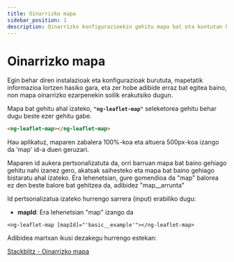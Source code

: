 ```yaml
---
title: Oinarrizko mapa
sidebar_position: 1
description: Oinarrizko konfigurazioekin gehitu mapa bat eta kontutan hartu beharrekoak
---
```


# Oinarrizko mapa

Egin behar diren instalazioak eta konfigurazioak burututa, mapetatik informazioa lortzen hasiko gara, eta zer hobe adibide erraz bat egitea baino, non mapa oinarrizko ezarpenekin soilik erakutsiko dugun.

Mapa bat gehitu ahal izateko, **`"ng-leaflet-map"`** seleketorea gehitu behar dugu beste ezer gehitu gabe.

```html
<ng-leaflet-map></ng-leaflet-map>
```

Hau aplikatuz, maparen zabalera 100%-koa eta altuera 500px-koa izango da 'map' id-a duen geruzari.

Maparen id aukera pertsonalizatuta da, orri barruan mapa bat baino gehiago gehitu nahi izanez gero, akatsak saihesteko eta mapa bat baino gehiago bistaratu ahal izateko. Era lehenetsian, gure gomendioa da "map" balorea ez den beste balore bat gehitzea da, adibidez "map__arrunta"

Id pertsonalizatua izateko hurrengo sarrera (input) erabiliko dugu:

* **mapId**: Era lehenetsian "map" izango da

```
<ng-leaflet-map [mapId]="'basic__example'"></ng-leaflet-map>
```

Adibidea martxan ikusi dezakegu hurrengo estekan:

[Stackblitz - Oinarrizko mapa](https://stackblitz.com/edit/angular-leaflet-map-basic?embed=1&file=src/app/app.component.html&theme=dark)
